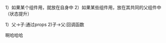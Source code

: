 <!-- 状态存放 -->
1）如果某个组件用，就放在自身中
2）如果某些组件用，放在其共同的父组件中（状态提升）

<!-- 组件传值 -->
1）父->子:通过props
2)子->父:回调函数

<!-- 2022-03-02 -->
啊哈哈哈